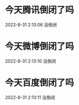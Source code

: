 # 今天腾讯倒闭了吗

2022-8-31 2:13:06 没倒闭

# 今天微博倒闭了吗

2022-8-31 2:13:10 没倒闭

# 今天百度倒闭了吗

2022-8-31 2:13:11 没倒闭


